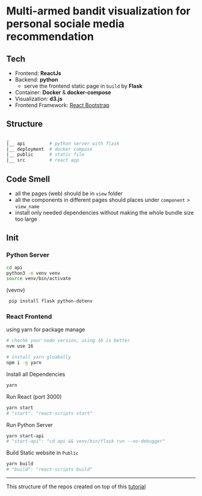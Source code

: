 # Multi-armed bandit visualization for personal sociale media recommendation

## Tech
- Frontend: **ReactJs**
- Backend: **python**
    - serve the frontend static page in `build` by **Flask**
- Container: **Docker** & **docker-compose**
- Visualization: **d3.js**
- Frontend Framework: [React Bootstrap](https://react-bootstrap.github.io/)



## Structure
```bash
_
|__ api         # python server with flask
|__ deployment  # docker compose
|__ public      # static file
|__ src         # react app

```

## Code Smell
- all the pages (web) should be in `view` folder
- all the components in different pages should places under  `component` > `view_name`
- install only needed dependencies without making the whole bundle size too large


## Init
### Python Server
```bash
cd api
python3 -m venv venv
source venv/bin/activate
```

(vevnv)
```bash
 pip install flask python-dotenv
```


### React Frontend
using yarn for package manage
```bash
# chechk your node version, using 16 is better
nvm use 16

# install yarn gloabally
npm i -g yarn
```

Install all Dependencies
```bash
yarn 
```

Run React (port 3000)
```bash
yarn start
# "start": "react-scripts start"
```

Run Python Server
```bash
yarn start-api
# "start-api": "cd api && venv/bin/flask run --no-debugger"
```


Build Static website in `Public`
```bash
yarn build
# "build": "react-scripts build"
```



---




This structure of the repos created on top of this [tutorial](https://blog.miguelgrinberg.com/post/how-to-create-a-react--flask-project)


